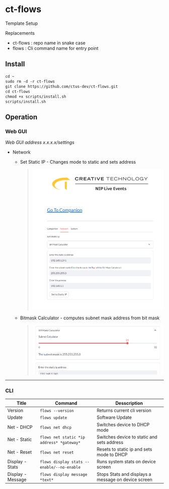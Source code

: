 # ct-flows

Template Setup

Replacements

-   ct-flows : repo name in snake case
-   flows : Cli command name for entry point

## Install

```
cd ~
sudo rm -d -r ct-flows
git clone https://github.com/ctus-dev/ct-flows.git
cd ct-flows
chmod +x scripts/install.sh
scripts/install.sh
```

## Operation

### Web GUI

_Web GUI address x.x.x.x/settings_

-   Network

    -   Set Static IP - Changes mode to static and sets address

        > <img src="assets/network.png" alt="network" width="500"/>

    -   Bitmask Calculator - computes subnet mask address from bit mask

        > <img src="assets/bitmask.png" alt="bitmask" width="500"/>

---

### CLI

| Title             | Command                                    | Desscription                                        |
| ----------------- | ------------------------------------------ | --------------------------------------------------- |
| Version           | `flows --version`                          | Returns current cli version                         |
| Update            | `flows update`                             | Software Update                                     |
| Net - DHCP        | `flows net dhcp`                           | Switches device to DHCP mode                        |
| Net - Static      | `flows net static *ip address* *gateway*`  | Switches device to static and sets address          |
| Net - Reset       | `flows net reset`                          | Resets to static ip and sets mode to DHCP           |
| Display - Stats   | `flows display stats --enable/--no-enable` | Runs system stats on device screen                  |
| Display - Message | `flows display message *text*`             | Stops Stats and displays a message on device screen |
